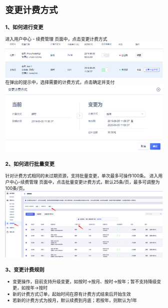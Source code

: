 

# 变更计费方式 

### 1、如何进行变更

进入用户中心 - 续费管理 页面中，点击变更计费方式 ![](/images/变更计费方式_20190605102750.png)
在弹出的提示中，选择需要的计费方式，点击确定并支付 ![](/images/变更计费方式_20190605102923.png)

### 2、如何进行批量变更

针对计费方式相同的未过期资源，支持批量变更，单次最多可操作100条。
进入用户中心-续费管理 页面中，点击批量变更计费方式，默认25条/页，最多可调整为100条/页。
![批量变更计费方式](/images/批量变更计费方式.png)


### 3、变更计费规则

  - 变更操作，目前支持升级变更，如按时-\>按月、按时-\>按年；暂不支持降级变更，如按年-\>按时
  - 新的计费方式订单，起始时间在原有计费方式结束后开始生效
  - 若新的计费方式为按月，默认续费到月底；若按年，则默认为1年
